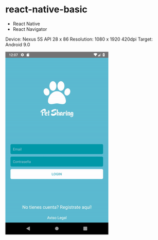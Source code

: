 # react-native-basic

- React Native
- React Navigator

Device: Nexus 5S API 28 x 86
Resolution: 1080 x 1920 420dpi 
Target: Android 9.0

![](app_pets.gif)


